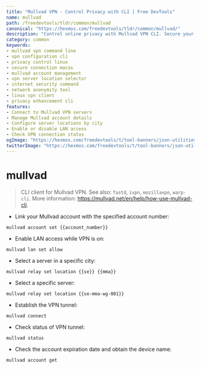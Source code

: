 ```yaml
---
title: "Mullvad VPN - Control Privacy with CLI | Free DevTools"
name: mullvad
path: /freedevtools/tldr/common/mullvad
canonical: "https://hexmos.com/freedevtools/tldr/common/mullvad/"
description: "Control online privacy with Mullvad VPN CLI. Secure your connection, manage account, and configure server locations. Free online tool, no registration required."
category: common
keywords:
- mullvad vpn command line
- vpn configuration cli
- privacy control linux
- secure connection macos
- mullvad account management
- vpn server location selector
- internet security command
- network anonymity tool
- linux vpn client
- privacy enhancement cli
features:
- Connect to Mullvad VPN servers
- Manage Mullvad account details
- Configure server locations by city
- Enable or disable LAN access
- Check VPN connection status
ogImage: "https://hexmos.com/freedevtools/t/tool-banners/json-utilities-banner.png"
twitterImage: "https://hexmos.com/freedevtools/t/tool-banners/json-utilities-banner.png"
---
```


# mullvad

> CLI client for Mullvad VPN.
> See also: `fastd`, `ivpn`, `mozillavpn`, `warp-cli`.
> More information: <https://mullvad.net/en/help/how-use-mullvad-cli>.

- Link your Mullvad account with the specified account number:

`mullvad account set {{account_number}}`

- Enable LAN access while VPN is on:

`mullvad lan set allow`

- Select a server in a specific city:

`mullvad relay set location {{se}} {{mma}}`

- Select a specific server:

`mullvad relay set location {{se-mma-wg-001}}`

- Establish the VPN tunnel:

`mullvad connect`

- Check status of VPN tunnel:

`mullvad status`

- Check the account expiration date and obtain the device name:

`mullvad account get`
